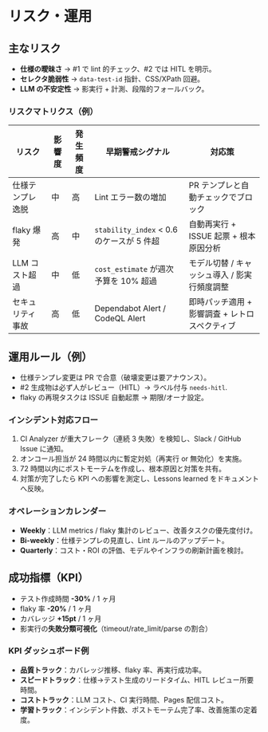 # リスク・運用

## 主なリスク
- **仕様の曖昧さ** → #1 で lint 的チェック、#2 では HITL を明示。
- **セレクタ脆弱性** → `data-test-id` 指針、CSS/XPath 回避。
- **LLM の不安定性** → 影実行 + 計測、段階的フォールバック。

### リスクマトリクス（例）
| リスク | 影響度 | 発生頻度 | 早期警戒シグナル | 対応策 |
| --- | --- | --- | --- | --- |
| 仕様テンプレ逸脱 | 中 | 高 | Lint エラー数の増加 | PR テンプレと自動チェックでブロック |
| flaky 爆発 | 高 | 中 | `stability_index` < 0.6 のケースが 5 件超 | 自動再実行 + ISSUE 起票 + 根本原因分析 |
| LLM コスト超過 | 中 | 低 | `cost_estimate` が週次予算を 10% 超過 | モデル切替 / キャッシュ導入 / 影実行頻度調整 |
| セキュリティ事故 | 高 | 低 | Dependabot Alert / CodeQL Alert | 即時パッチ適用 + 影響調査 + レトロスペクティブ |

## 運用ルール（例）
- 仕様テンプレ変更は PR で合意（破壊変更は要アナウンス）。
- #2 生成物は必ず人がレビュー（HITL）→ ラベル付与 `needs-hitl`.
- flaky の再現タスクは ISSUE 自動起票 → 期限/オーナ設定。

### インシデント対応フロー
1. CI Analyzer が重大フレーク（連続 3 失敗）を検知し、Slack / GitHub Issue に通知。
2. オンコール担当が 24 時間以内に暫定対処（再実行 or 無効化）を実施。
3. 72 時間以内にポストモーテムを作成し、根本原因と対策を共有。
4. 対策が完了したら KPI への影響を測定し、Lessons learned をドキュメントへ反映。

### オペレーションカレンダー
- **Weekly**：LLM metrics / flaky 集計のレビュー、改善タスクの優先度付け。
- **Bi-weekly**：仕様テンプレの見直し、Lint ルールのアップデート。
- **Quarterly**：コスト・ROI の評価、モデルやインフラの刷新計画を検討。

## 成功指標（KPI）
- テスト作成時間 **-30%** / 1 ヶ月
- flaky 率 **-20%** / 1 ヶ月
- カバレッジ **+15pt** / 1 ヶ月
- 影実行の**失敗分類可視化**（timeout/rate_limit/parse の割合）

### KPI ダッシュボード例
- **品質トラック**：カバレッジ推移、flaky 率、再実行成功率。
- **スピードトラック**：仕様→テスト生成のリードタイム、HITL レビュー所要時間。
- **コストトラック**：LLM コスト、CI 実行時間、Pages 配信コスト。
- **学習トラック**：インシデント件数、ポストモーテム完了率、改善施策の定着度。
